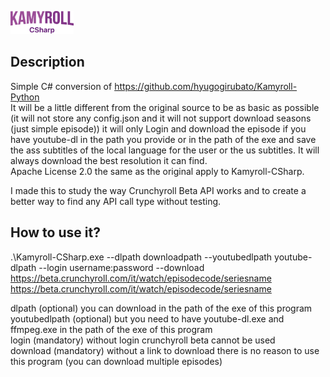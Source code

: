 <img src="https://github.com/federicorosso1993/Kamyroll-CSharp/blob/master/img_title.png" width="20%"></img>

## Description
Simple C# conversion of https://github.com/hyugogirubato/Kamyroll-Python <br>
It will be a little different from the original source to be as basic as possible (it will not store any config.json and it will not support download seasons (just simple episode)) it will only Login and download the episode if you have youtube-dl in the path you provide or in the path of the exe and save the ass subtitles of the local language for the user or the us subtitles. It will always download the best resolution it can find.<br>
Apache License 2.0 the same as the original apply to Kamyroll-CSharp.

I made this to study the way Crunchyroll Beta API works and to create a better way to find any API call type without testing.


## How to use it?

.\Kamyroll-CSharp.exe --dlpath downloadpath --youtubedlpath youtube-dlpath --login username:password --download https://beta.crunchyroll.com/it/watch/episodecode/seriesname https://beta.crunchyroll.com/it/watch/episodecode/seriesname 

dlpath (optional) you can download in the path of the exe of this program <br>
youtubedlpath (optional) but you need to have youtube-dl.exe and ffmpeg.exe in the path of the exe of this program <br>
login (mandatory) without login crunchyroll beta cannot be used <br>
download (mandatory) without a link to download there is no reason to use this program (you can download multiple episodes) <br>